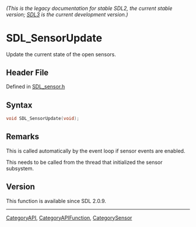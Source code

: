 ###### (This is the legacy documentation for stable SDL2, the current stable version; [SDL3](https://wiki.libsdl.org/SDL3/) is the current development version.)
# SDL_SensorUpdate

Update the current state of the open sensors.

## Header File

Defined in [SDL_sensor.h](https://github.com/libsdl-org/SDL/blob/SDL2/include/SDL_sensor.h)

## Syntax

```c
void SDL_SensorUpdate(void);
```

## Remarks

This is called automatically by the event loop if sensor events are
enabled.

This needs to be called from the thread that initialized the sensor
subsystem.

## Version

This function is available since SDL 2.0.9.

----
[CategoryAPI](CategoryAPI), [CategoryAPIFunction](CategoryAPIFunction), [CategorySensor](CategorySensor)


